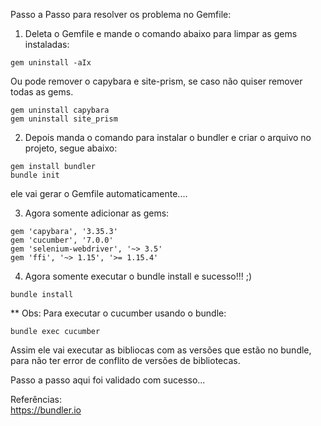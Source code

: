 
Passo a Passo para resolver os problema no Gemfile:

1. Deleta o Gemfile e mande o comando abaixo para limpar as gems instaladas:
```
gem uninstall -aIx
```
Ou pode remover o capybara e site-prism, se caso não quiser remover todas as gems.
```
gem uninstall capybara
gem uninstall site_prism
```


2. Depois manda o comando para instalar o bundler e criar o arquivo no projeto, segue abaixo:
```
gem install bundler
bundle init
```
ele vai gerar o Gemfile automaticamente....

3. Agora somente adicionar as gems:
```
gem 'capybara', '3.35.3'
gem 'cucumber', '7.0.0'
gem 'selenium-webdriver', '~> 3.5'
gem 'ffi', '~> 1.15', '>= 1.15.4'
````
4. Agora somente executar o bundle install e sucesso!!! ;)
```
bundle install
```

** Obs: Para executar o cucumber usando o bundle:
```
bundle exec cucumber
```
Assim ele vai executar as bibliocas com as versões que estão no bundle, para não ter error de conflito de versões de bibliotecas.

Passo a passo aqui foi validado com sucesso...


Referências:  
https://bundler.io
